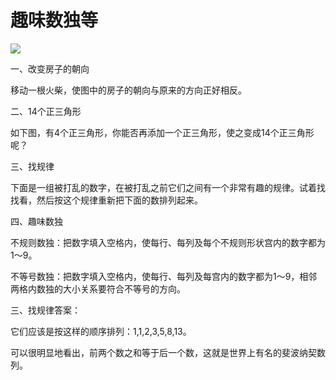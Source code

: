 # 趣味数独等

![](http://www.yilinzazhi.com/images/yili/yili201218/yili20121870.jpg)

一、改变房子的朝向

移动一根火柴，使图中的房子的朝向与原来的方向正好相反。

二、14个正三角形

如下图，有4个正三角形，你能否再添加一个正三角形，使之变成14个正三角形呢？

三、找规律

下面是一组被打乱的数字，在被打乱之前它们之间有一个非常有趣的规律。试着找找看，然后按这个规律重新把下面的数排列起来。

四、趣味数独

不规则数独：把数字填入空格内，使每行、每列及每个不规则形状宫内的数字都为1～9。

不等号数独：把数字填入空格内，使每行、每列及每宫内的数字都为1～9，相邻两格内数独的大小关系要符合不等号的方向。

三、找规律答案：

它们应该是按这样的顺序排列：1,1,2,3,5,8,13。

可以很明显地看出，前两个数之和等于后一个数，这就是世界上有名的斐波纳契数列。
